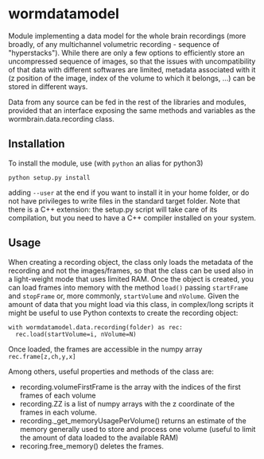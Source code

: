 # wormdatamodel
Module implementing a data model for the whole brain recordings (more broadly, of any multichannel volumetric recording - sequence of "hyperstacks"). While there are only a few options to efficiently store an uncompressed sequence of images, so that the issues with uncompatibility of that data with different softwares are limited, metadata associated with it (z position of the image, index of the volume to which it belongs, ...) can be stored in different ways.

Data from any source can be fed in the rest of the libraries and modules, provided that an interface exposing the same methods and variables as the wormbrain.data.recording class.

## Installation
To install the module, use (with `python` an alias for python3)
```
python setup.py install
```
adding `--user` at the end if you want to install it in your home folder, or do not have privileges to write files in the standard target folder. Note that there is a C++ extension: the setup.py script will take care of its compilation, but you need to have a C++ compiler installed on your system.

## Usage
When creating a recording object, the class only loads the metadata of the recording and not the images/frames, so that the class can be used also in a light-weight mode that uses limited RAM. Once the object is created, you can load frames into memory with the method `load()` passing `startFrame` and `stopFrame` or, more commonly, `startVolume` and `nVolume`. Given the amount of data that you might load via this class, in complex/long scripts it might be useful to use Python contexts to create the recording object:
```
with wormdatamodel.data.recording(folder) as rec:
  rec.load(startVolume=i, nVolume=N)
```
Once loaded, the frames are accessible in the numpy array `rec.frame[z,ch,y,x]`

Among others, useful properties and methods of the class are:
- recording.volumeFirstFrame is the array with the indices of the first frames of each volume
- recording.ZZ is a list of numpy arrays with the z coordinate of the frames in each volume. 
- recording.\_get_memoryUsagePerVolume() returns an estimate of the memory generally used to store and process one volume (useful to limit the amount of data loaded to the available RAM)
- recoring.free_memory() deletes the frames.
